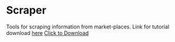 # Scraper
Tools for scraping information from market-places. Link for tutorial download [here](https://github.com/TheWorkingBee/Scraper/blob/main/Report/report.html)
<a href="https://github.com/TheWorkingBee/Scraper/raw/main/Report/report.html" download>Click to Download</a>
